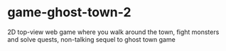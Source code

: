 # game-ghost-town-2
2D top-view web game where you walk around the town, fight monsters and solve quests, non-talking sequel to ghost town game
